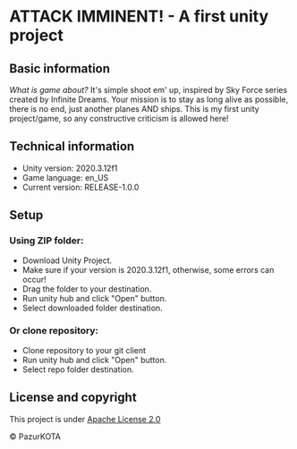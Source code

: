 # ATTACK IMMINENT! - A first unity project
## Basic information
*What is game about?* It's simple shoot em' up, inspired by Sky Force series created by Infinite Dreams. Your mission is to stay as long alive as possible, there is no end, just another planes AND ships. This is my first unity project/game, so any constructive criticism is allowed here!

## Technical information
* Unity version: 2020.3.12f1
* Game language: en_US
* Current version: RELEASE-1.0.0

## Setup
### Using ZIP folder:
* Download Unity Project.
* Make sure if your version is 2020.3.12f1, otherwise, some errors can occur!
* Drag the folder to your destination.
* Run unity hub and click "Open" button.
* Select downloaded folder destination.

### Or clone repository:
* Clone repository to your git client
* Run unity hub and click "Open" button.
* Select repo folder destination.

## License and copyright
This project is under [Apache License 2.0](LICENSE.md)

© PazurKOTA
